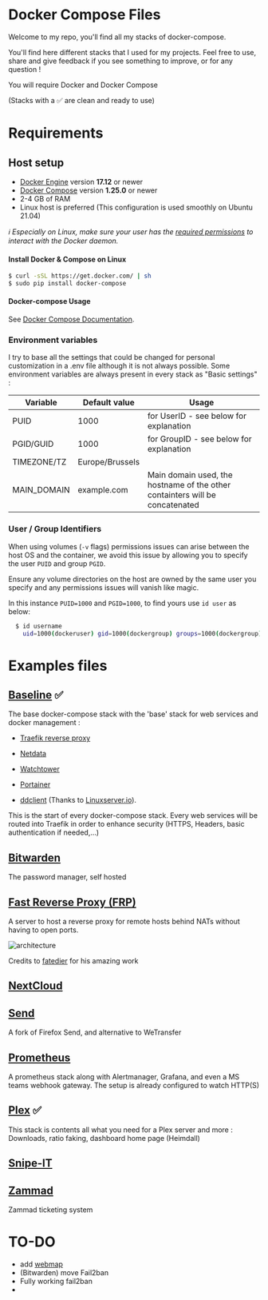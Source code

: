 Docker Compose Files
===

Welcome to my repo, you'll find all my stacks of docker-compose.

You'll find here different stacks that I used for my projects. 
Feel free to use, share and give feedback if you see something to improve, or for any question !

You will require Docker and Docker Compose

(Stacks with a :white_check_mark: are clean and ready to use​)

# Requirements

## Host setup

- [Docker Engine](https://docs.docker.com/get-docker/) version **17.12** or newer
- [Docker Compose](https://docs.docker.com/compose/install/) version **1.25.0** or newer
- 2-4 GB of RAM
- Linux host is preferred (This configuration is used smoothly on Ubuntu 21.04)

*ℹ️ Especially on Linux, make sure your user has the [required permissions](https://docs.docker.com/install/linux/linux-postinstall/) to interact with the Docker daemon.*

#### Install Docker & Compose on Linux 

```bash
$ curl -sSL https://get.docker.com/ | sh
$ sudo pip install docker-compose
```

#### Docker-compose Usage
See [Docker Compose Documentation](https://docs.docker.com/compose/).



### Environment variables 

I try to base all the settings that could be changed for personal customization in a .env file although it is not always possible.
Some environment variables are always present in every stack as "Basic settings" :

| Variable    | Default value   | Usage                                                        |
| ----------- | --------------- | ------------------------------------------------------------ |
| PUID        | 1000            | for UserID - see below for explanation                       |
| PGID/GUID   | 1000            | for GroupID - see below for explanation                      |
| TIMEZONE/TZ | Europe/Brussels |                                                              |
| MAIN_DOMAIN | example.com     | Main domain used, the hostname of the other containters will be concatenated |



### User / Group Identifiers

When using volumes (`-v` flags) permissions issues can arise between the host OS and the container, we avoid this issue by allowing you to specify the user `PUID` and group `PGID`.

Ensure any volume directories on the host are owned by the same user you specify and any permissions issues will vanish like magic.

In this instance `PUID=1000` and `PGID=1000`, to find yours use `id user` as below:

```bash
  $ id username
    uid=1000(dockeruser) gid=1000(dockergroup) groups=1000(dockergroup)
```

# Examples files

## [Baseline](baseline)  :white_check_mark:
The base docker-compose stack with the 'base' stack for web services and docker management :

- [Traefik reverse proxy](https://traefik.io/)

- [Netdata](https://www.netdata.cloud/)

- [Watchtower](https://containrrr.dev/watchtower/)

- [Portainer](https://www.portainer.io/)

- [ddclient](https://github.com/ddclient/ddclient) (Thanks to [Linuxserver.io](https://docs.linuxserver.io/images/docker-ddclient)). 

  

This is the start of every docker-compose stack. 
Every web services will be routed into Traefik in order to enhance security (HTTPS, Headers, basic authentication if needed,...)

## [Bitwarden](bitwarden)

The password manager, self hosted

## [Fast Reverse Proxy (FRP)](frp-proxy)

A server to host a reverse proxy for remote hosts behind NATs without having to open ports.

![architecture](https://github.com/fatedier/frp/raw/dev/doc/pic/architecture.png)

Credits to [fatedier](https://github.com/fatedier/frp) for his amazing work

## [NextCloud](nextcloud)



## [Send](send)

A fork of Firefox Send, and alternative to WeTransfer

## [Prometheus](prometheus)

A prometheus stack along with Alertmanager, Grafana, and even a MS teams webhook gateway.
The setup is already configured to watch HTTP(S)

## [Plex](plex-server)  :white_check_mark:
This stack is contents all what you need for a Plex server and more : Downloads, ratio faking, dashboard home page (Heimdall)

## [Snipe-IT](snipe-it)


## [Zammad](zammad-support)
Zammad ticketing system

# TO-DO

- add [webmap](https://github.com/SabyasachiRana/WebMap)
- (Bitwarden) move Fail2ban 
- Fully working fail2ban
- 